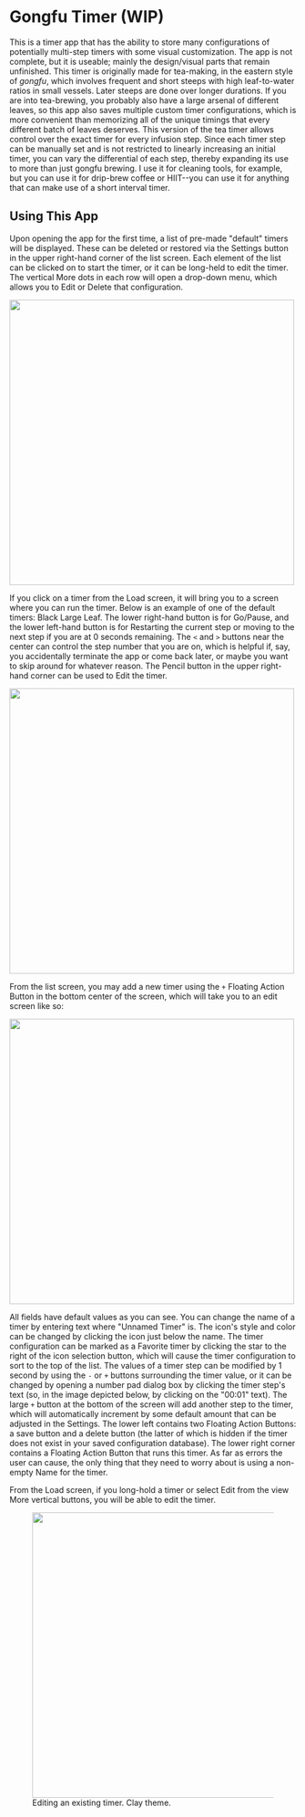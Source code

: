# Gongfu Timer (WIP)
This is a timer app that has the ability to store many configurations of potentially multi-step timers with some visual customization. The app is not complete, but it is useable; mainly the design/visual parts that remain unfinished.
This timer is originally made for tea-making, in the eastern style of *gongfu*, which involves frequent and short steeps with high leaf-to-water ratios in small vessels. Later steeps are done over longer durations. If you are into tea-brewing, you probably also have a large arsenal of different leaves, so this app also saves multiple custom timer configurations, which is more convenient than memorizing all of the unique timings that every different batch of leaves deserves. This version of the tea timer allows control over the exact timer for every infusion step. Since each timer step can be manually set and is not restricted to linearly increasing an initial timer, you can vary the differential of each step, thereby expanding its use to more than just gongfu brewing. I use it for cleaning tools, for example, but you can use it for drip-brew coffee or HIIT--you can use it for anything that can make use of a short interval timer.
## Using This App
Upon opening the app for the first time, a list of pre-made "default" timers will be displayed. These can be deleted or restored via the Settings button in the upper right-hand corner of the list screen. Each element of the list can be clicked on to start the timer, or it can be long-held to edit the timer. The vertical More dots in each row will open a drop-down menu, which allows you to Edit or Delete that configuration.

<img src="https://github.com/raechiang/Personal/blob/master/2019-06/GongfuTimer/Screenshots/ss00_load.png" width="500">

If you click on a timer from the Load screen, it will bring you to a screen where you can run the timer. Below is an example of one of the default timers: Black Large Leaf. The lower right-hand button is for Go/Pause, and the lower left-hand button is for Restarting the current step or moving to the next step if you are at 0 seconds remaining. The `<` and `>` buttons near the center can control the step number that you are on, which is helpful if, say, you accidentally terminate the app or come back later, or maybe you want to skip around for whatever reason. The Pencil button in the upper right-hand corner can be used to Edit the timer.

<img src="https://github.com/raechiang/Personal/blob/master/2019-06/GongfuTimer/Screenshots/ss09_run_timer.png" width="500">

From the list screen, you may add a new timer using the `+` Floating Action Button in the bottom center of the screen, which will take you to an edit screen like so:

<img src="https://github.com/raechiang/Personal/blob/master/2019-06/GongfuTimer/Screenshots/ss02_save_new.png" width="500">

All fields have default values as you can see. You can change the name of a timer by entering text where "Unnamed Timer" is. The icon's style and color can be changed by clicking the icon just below the name. The timer configuration can be marked as a Favorite timer by clicking the star to the right of the icon selection button, which will cause the timer configuration to sort to the top of the list. The values of a timer step can be modified by 1 second by using the `-` or `+` buttons surrounding the timer value, or it can be changed by opening a number pad dialog box by clicking the timer step's text (so, in the image depicted below, by clicking on the "00:01" text). The large `+` button at the bottom of the screen will add another step to the timer, which will automatically increment by some default amount that can be adjusted in the Settings. The lower left contains two Floating Action Buttons: a save button and a delete button (the latter of which is hidden if the timer does not exist in your saved configuration database). The lower right corner contains a Floating Action Button that runs this timer. As far as errors the user can cause, the only thing that they need to worry about is using a non-empty Name for the timer.

From the Load screen, if you long-hold a timer or select Edit from the view More vertical buttons, you will be able to edit the timer.

<figure>
  <img src="https://github.com/raechiang/Personal/blob/master/2019-06/GongfuTimer/Screenshots/ss01_save_existing.png" width="500">
  <figcaption>Editing an existing timer. Clay theme.</figcaption>
</figure>
